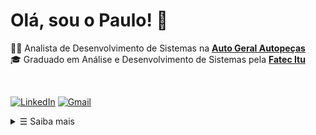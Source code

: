 # Olá, sou o Paulo! 👋

🧑‍💻 Analista de Desenvolvimento de Sistemas na <strong><a href="https://www.linkedin.com/company/autogeralautopecas/mycompany/" target="_blank">Auto Geral Autopeças</a></strong> <br>
🎓 Graduado em Análise e Desenvolvimento de Sistemas pela <strong><a href="" target="_blank">Fatec Itu</a></strong>

<br>

[![LinkedIn](https://img.shields.io/badge/LinkedIn-0077B5?style=for-the-badge&logo=linkedin&logoColor=white)](https://www.linkedin.com/in/paulomujollo/) [![Gmail](https://img.shields.io/badge/Gmail-333333?style=for-the-badge&logo=gmail&logoColor=red)](mailto:p.mujollo@gmail.com)

<details>
   <summary> &#9776; Saiba mais</summary>

<br>

![Java](https://img.shields.io/badge/java-%23ED8B00.svg?style=for-the-badge&logo=openjdk&logoColor=white) ![JavaScript](https://img.shields.io/badge/JavaScript-F7DF1E?style=for-the-badge&logo=javascript&logoColor=black) ![C#](https://img.shields.io/badge/C%23-239120?style=for-the-badge&logo=c-sharp&logoColor=white) 

![Spring](https://img.shields.io/badge/spring-%236DB33F.svg?style=for-the-badge&logo=spring&logoColor=white) ![React Native](https://img.shields.io/badge/React_Native-20232A?style=for-the-badge&logo=react&logoColor=61DAFB) ![Express](https://img.shields.io/badge/express.js-%23404d59.svg?style=for-the-badge&logo=express&logoColor=%2361DAFB) 

![MySQL](https://img.shields.io/badge/MySQL-00000F?style=for-the-badge&logo=mysql&logoColor=white) ![MongoDB](https://img.shields.io/badge/MongoDB-%234ea94b.svg?style=for-the-badge&logo=mongodb&logoColor=white)

![GoogleCloud](https://img.shields.io/badge/GoogleCloud-%234285F4.svg?style=for-the-badge&logo=google-cloud&logoColor=white) ![Linux](https://img.shields.io/badge/Linux-000?style=for-the-badge&logo=linux&logoColor=FCC624) ![macOS](https://img.shields.io/badge/mac%20os-000000?style=for-the-badge&logo=macos&logoColor=F0F0F0)

<br>

![](https://github-readme-stats.vercel.app/api?username=paulomujollo&show_icons=true&theme=aura)

<br>

<img src="https://github.com/Anmol-Baranwal/Cool-GIFs-For-GitHub/assets/74038190/761f4c99-eda3-4c9a-a4ec-2b6311e2433a" width="75">&nbsp;

</details>
